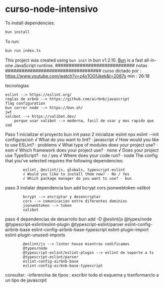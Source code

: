# curso-node-intensivo

To install dependencies:

```bash
bun install
```

To run:

```bash
bun run index.ts
```

This project was created using `bun init` in bun v1.2.10. [Bun](https://bun.sh) is a fast all-in-one JavaScript runtime.
############################# notas ###################################
curso dictado por : https://www.youtube.com/watch?v=z4x1OGfJkek&t=2087s  min : 26:18

tecnologias

    eslint --> https://eslint.org/
    reglas de arbnb --> https://github.com/airbnb/javascript
    flag configuration
    bun correr node --> https://bun.sh/
    jwt
    valibot --> https://valibot.dev/
        porque usar valibot --> moderna, facil de usar y mas rapido que zod

Paso 1
    inicializar el proyecto
        bun init
paso 2 
    inicializar eslint
        npx eslint --init
        configuracion
            √ What do you want to lint? · javascript
            √ How would you like to use ESLint? · problems
            √ What type of modules does your project use? · esm
            √ Which framework does your project use? · none
            √ Does your project use TypeScript? · no / yes
            √ Where does your code run? · node
            The config that you've selected requires the following dependencies:

            eslint, @eslint/js, globals, typescript-eslint
            √ Would you like to install them now? · No / Yes
            √ Which package manager do you want to use? · bun
paso 3
    instalar dependencia
        bun add bcrypt cors jsonwebtoken valibot

            bcrypt --> encriptar y desencriptar 
            cors --> comunicacion entre diferentes dominios
            jsonwebtoken --> token
            valibot
paso 4
    dependencias de desarrollo
        bun add -D @eslint/js @types/node @typescript-eslint/eslint-plugin @typescript-eslint/parser eslint-config-airbnb-base eslint-config-airbnb-base-typescript eslint-plugin-import eslint-plugin-unused-imports

            @eslint/js --> linter house mientras codificamos
            @types/node
            @typescript-eslint/eslint-plugin --> eslint de soporte a ts
            @typescript-eslint/parser
            eslint-config-airbnb-base
            eslint-config-airbnb-base-typescript

 
consultar:
-inferercina de tipos : 
    escribir todo el esquema y tranformarclo a un tipo de javascrpit